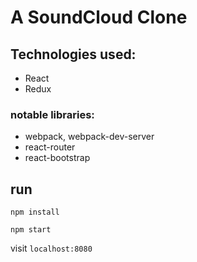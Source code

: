 # A SoundCloud Clone

## Technologies used:
- React
- Redux

### notable libraries:
- webpack, webpack-dev-server
- react-router
- react-bootstrap

## run
```npm install```

```npm start```

visit `localhost:8080`
